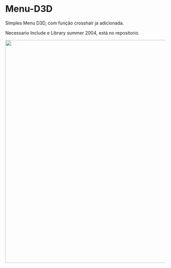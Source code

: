# Menu-D3D
Simples Menu D3D, com função crosshair ja adicionada.

Necessario Include e Library summer 2004, está no repositorio.

<div align="center">
<img src="https://i.imgur.com/Skk6PHq.png" width="700px" />
</div>
